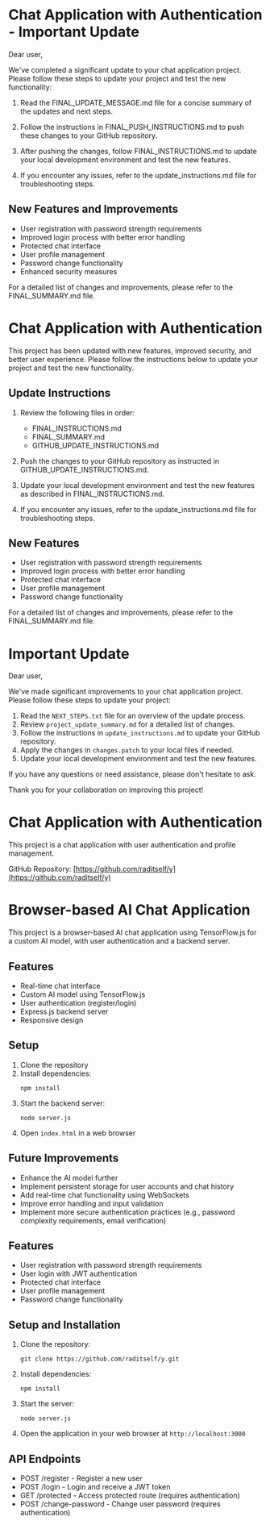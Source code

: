 # Chat Application with Authentication - Important Update

Dear user,

We've completed a significant update to your chat application project. Please follow these steps to update your project and test the new functionality:

1. Read the FINAL_UPDATE_MESSAGE.md file for a concise summary of the updates and next steps.

2. Follow the instructions in FINAL_PUSH_INSTRUCTIONS.md to push these changes to your GitHub repository.

3. After pushing the changes, follow FINAL_INSTRUCTIONS.md to update your local development environment and test the new features.

4. If you encounter any issues, refer to the update_instructions.md file for troubleshooting steps.

## New Features and Improvements

- User registration with password strength requirements
- Improved login process with better error handling
- Protected chat interface
- User profile management
- Password change functionality
- Enhanced security measures

For a detailed list of changes and improvements, please refer to the FINAL_SUMMARY.md file.

# Chat Application with Authentication

This project has been updated with new features, improved security, and better user experience. Please follow the instructions below to update your project and test the new functionality.

## Update Instructions

1. Review the following files in order:
   - FINAL_INSTRUCTIONS.md
   - FINAL_SUMMARY.md
   - GITHUB_UPDATE_INSTRUCTIONS.md

2. Push the changes to your GitHub repository as instructed in GITHUB_UPDATE_INSTRUCTIONS.md.

3. Update your local development environment and test the new features as described in FINAL_INSTRUCTIONS.md.

4. If you encounter any issues, refer to the update_instructions.md file for troubleshooting steps.

## New Features

- User registration with password strength requirements
- Improved login process with better error handling
- Protected chat interface
- User profile management
- Password change functionality

For a detailed list of changes and improvements, please refer to the FINAL_SUMMARY.md file.


# Important Update

Dear user,

We've made significant improvements to your chat application project. Please follow these steps to update your project:

1. Read the `NEXT_STEPS.txt` file for an overview of the update process.
2. Review `project_update_summary.md` for a detailed list of changes.
3. Follow the instructions in `update_instructions.md` to update your GitHub repository.
4. Apply the changes in `changes.patch` to your local files if needed.
5. Update your local development environment and test the new features.

If you have any questions or need assistance, please don't hesitate to ask.

Thank you for your collaboration on improving this project!


# Chat Application with Authentication

This project is a chat application with user authentication and profile management.

GitHub Repository: [https://github.com/raditself/y](https://github.com/raditself/y)


# Browser-based AI Chat Application

This project is a browser-based AI chat application using TensorFlow.js for a custom AI model, with user authentication and a backend server.

## Features

- Real-time chat interface
- Custom AI model using TensorFlow.js
- User authentication (register/login)
- Express.js backend server
- Responsive design

## Setup

1. Clone the repository
2. Install dependencies:
   ```
   npm install
   ```
3. Start the backend server:
   ```
   node server.js
   ```
4. Open `index.html` in a web browser

## Future Improvements

- Enhance the AI model further
- Implement persistent storage for user accounts and chat history
- Add real-time chat functionality using WebSockets
- Improve error handling and input validation
- Implement more secure authentication practices (e.g., password complexity requirements, email verification)


## Features

- User registration with password strength requirements
- User login with JWT authentication
- Protected chat interface
- User profile management
- Password change functionality

## Setup and Installation

1. Clone the repository:
   ```
   git clone https://github.com/raditself/y.git
   ```

2. Install dependencies:
   ```
   npm install
   ```

3. Start the server:
   ```
   node server.js
   ```

4. Open the application in your web browser at `http://localhost:3000`

## API Endpoints

- POST /register - Register a new user
- POST /login - Login and receive a JWT token
- GET /protected - Access protected route (requires authentication)
- POST /change-password - Change user password (requires authentication)



